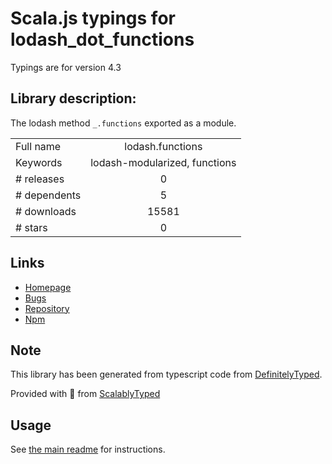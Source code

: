 
# Scala.js typings for lodash_dot_functions

Typings are for version 4.3

## Library description:
The lodash method `_.functions` exported as a module.

|                    |                 |
| ------------------ | :-------------: |
| Full name          | lodash.functions |
| Keywords           | lodash-modularized, functions |
| # releases         | 0 |
| # dependents       | 5 |
| # downloads        | 15581 |
| # stars            | 0 |

## Links
- [Homepage](https://lodash.com/)
- [Bugs](https://github.com/lodash/lodash/issues)
- [Repository](https://github.com/lodash/lodash)
- [Npm](https://www.npmjs.com/package/lodash.functions)
    


## Note
This library has been generated from typescript code from [DefinitelyTyped](https://definitelytyped.org).

Provided with :purple_heart: from [ScalablyTyped](https://github.com/oyvindberg/ScalablyTyped)

## Usage
See [the main readme](../../readme.md) for instructions.


